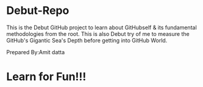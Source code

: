 # Debut-Repo
<p>
This is the Debut GitHub project to learn about GitHubself & its  fundamental methodologies from the root.
This is also  Debut try of me to measure the GitHub's Gigantic Sea's Depth before getting into GitHub World.
</p>
Prepared By:Amit datta 
<h1> Learn for Fun!!!</h1>
